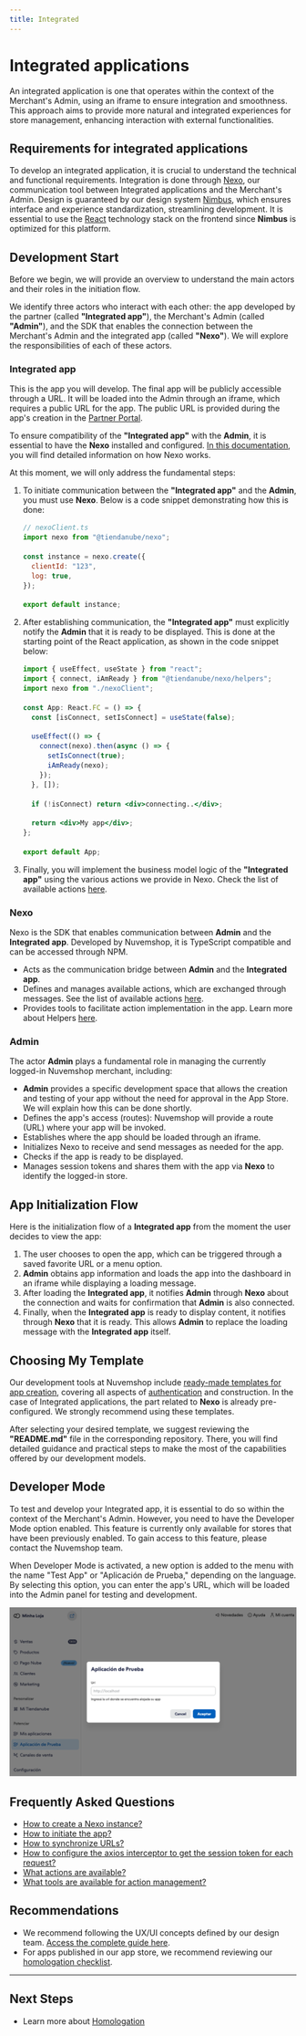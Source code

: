 ```yaml
---
title: Integrated
---
```


# Integrated applications

An integrated application is one that operates within the context of the Merchant's Admin, using an iframe to ensure integration and smoothness. This approach aims to provide more natural and integrated experiences for store management, enhancing interaction with external functionalities.

## Requirements for integrated applications

To develop an integrated application, it is crucial to understand the technical and functional requirements. Integration is done through [Nexo](../developer-tools//nexo.md), our communication tool between Integrated applications and the Merchant's Admin. Design is guaranteed by our design system [Nimbus](../developer-tools/nimbus.md), which ensures interface and experience standardization, streamlining development. It is essential to use the [React](https://react.dev) technology stack on the frontend since **Nimbus** is optimized for this platform.

## Development Start

Before we begin, we will provide an overview to understand the main actors and their roles in the initiation flow.

We identify three actors who interact with each other: the app developed by the partner (called **"Integrated app"**), the Merchant's Admin (called **"Admin"**), and the SDK that enables the connection between the Merchant's Admin and the integrated app (called **"Nexo"**). We will explore the responsibilities of each of these actors.

### Integrated app

This is the app you will develop. The final app will be publicly accessible through a URL. It will be loaded into the Admin through an iframe, which requires a public URL for the app. The public URL is provided during the app's creation in the [Partner Portal](https://partners.nuvemshop.com.br).

To ensure compatibility of the **"Integrated app"** with the **Admin**, it is essential to have the **Nexo** installed and configured. [In this documentation](../developer-tools/nexo.md), you will find detailed information on how Nexo works.

At this moment, we will only address the fundamental steps:

1. To initiate communication between the **"Integrated app"** and the **Admin**, you must use **Nexo**. Below is a code snippet demonstrating how this is done:

   ```jsx
   // nexoClient.ts
   import nexo from "@tiendanube/nexo";

   const instance = nexo.create({
     clientId: "123",
     log: true,
   });

   export default instance;
   ```

2. After establishing communication, the **"Integrated app"** must explicitly notify the **Admin** that it is ready to be displayed. This is done at the starting point of the React application, as shown in the code snippet below:

   ```jsx
   import { useEffect, useState } from "react";
   import { connect, iAmReady } from "@tiendanube/nexo/helpers";
   import nexo from "./nexoClient";

   const App: React.FC = () => {
     const [isConnect, setIsConnect] = useState(false);

     useEffect(() => {
       connect(nexo).then(async () => {
         setIsConnect(true);
         iAmReady(nexo);
       });
     }, []);

     if (!isConnect) return <div>connecting..</div>;

     return <div>My app</div>;
   };

   export default App;
   ```

3. Finally, you will implement the business model logic of the **"Integrated app"** using the various actions we provide in Nexo. Check the list of available actions [here](../developer-tools/nexo.md#actions).

### Nexo

Nexo is the SDK that enables communication between **Admin** and the **Integrated app**. Developed by Nuvemshop, it is TypeScript compatible and can be accessed through NPM.

- Acts as the communication bridge between **Admin** and the **Integrated app**.
- Defines and manages available actions, which are exchanged through messages. See the list of available actions [here](../developer-tools/nexo.md#actions).
- Provides tools to facilitate action implementation in the app. Learn more about Helpers [here](../developer-tools/nexo.md#helpers).

### Admin

The actor **Admin** plays a fundamental role in managing the currently logged-in Nuvemshop merchant, including:

- **Admin** provides a specific development space that allows the creation and testing of your app without the need for approval in the App Store. We will explain how this can be done shortly.
- Defines the app's access (routes): Nuvemshop will provide a route (URL) where your app will be invoked.
- Establishes where the app should be loaded through an iframe.
- Initializes Nexo to receive and send messages as needed for the app.
- Checks if the app is ready to be displayed.
- Manages session tokens and shares them with the app via **Nexo** to identify the logged-in store.

## App Initialization Flow

Here is the initialization flow of a **Integrated app** from the moment the user decides to view the app:

1. The user chooses to open the app, which can be triggered through a saved favorite URL or a menu option.
2. **Admin** obtains app information and loads the app into the dashboard in an iframe while displaying a loading message.
3. After loading the **Integrated app**, it notifies **Admin** through **Nexo** about the connection and waits for confirmation that **Admin** is also connected.
4. Finally, when the **Integrated app** is ready to display content, it notifies through **Nexo** that it is ready. This allows **Admin** to replace the loading message with the **Integrated app** itself.

## Choosing My Template

Our development tools at Nuvemshop include [ready-made templates for app creation](../developer-tools/templates#tipos-de-template), covering all aspects of [authentication](../applications/overview#autenticando-seu-aplicativo) and construction. In the case of Integrated applications, the part related to **Nexo** is already pre-configured. We strongly recommend using these templates.

After selecting your desired template, we suggest reviewing the **"README.md"** file in the corresponding repository. There, you will find detailed guidance and practical steps to make the most of the capabilities offered by our development models.

## Developer Mode

To test and develop your Integrated app, it is essential to do so within the context of the Merchant's Admin. However, you need to have the Developer Mode option enabled. This feature is currently only available for stores that have been previously enabled. To gain access to this feature, please contact the Nuvemshop team.

When Developer Mode is activated, a new option is added to the menu with the name "Test App" or "Aplicación de Prueba," depending on the language. By selecting this option, you can enter the app's URL, which will be loaded into the Admin panel for testing and development.

![Developer mode](../../../../../static/img/dev-mode.png "Developer mode")

## Frequently Asked Questions

- [How to create a Nexo instance?](../developer-tools/nexo#create-a-nexo-instance)
- [How to initiate the app?](../developer-tools/nexo#check-if-the-app-is-connected)
- [How to synchronize URLs?](../developer-tools/nexo#enable-route-synchronization)
- [How to configure the axios interceptor to get the session token for each request?](../developer-tools/nexo#get-session-token)
- [What actions are available?](../developer-tools/nexo#actions)
- [What tools are available for action management?](../developer-tools/nexo#helpers)

## Recommendations

- We recommend following the UX/UI concepts defined by our design team. [Access the complete guide here](../design-guidelines/overview.md).
- For apps published in our app store, we recommend reviewing our [homologation checklist](../homologation/overview.md).

---

## Next Steps

- Learn more about [Homologation](../homologation/overview.md)
